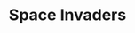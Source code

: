 ---
layout: project
title: Space Invaders
image: /images/projects/space-invaders.png
description: Simple implementation of the famous game, Space Invaders. Left- and right-arrow keys control the player's movement, and spacebar allows the player to fire. Mouseclick also perofrms these functions, in order to support to provide touchscreen support.
scripts:
  - common/p5.js
  - common/p5.dom.js
  - SpaceInvaders/invader.js
  - SpaceInvaders/laser.js
  - SpaceInvaders/ship.js
  - SpaceInvaders/sketch.js
---